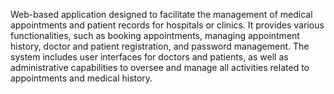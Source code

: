 Web-based application designed to facilitate the management of medical appointments and patient records for hospitals or clinics. 
It provides various functionalities, such as booking appointments, managing appointment history, doctor and patient registration, and password management. 
The system includes user interfaces for doctors and patients, as well as administrative capabilities to oversee and manage all activities related to appointments and medical history.
